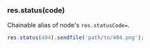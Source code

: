 <h3 id='res.status'>res.status(code)</h3>

Chainable alias of node's `res.statusCode=`.

```js
res.status(404).sendfile('path/to/404.png');
```
